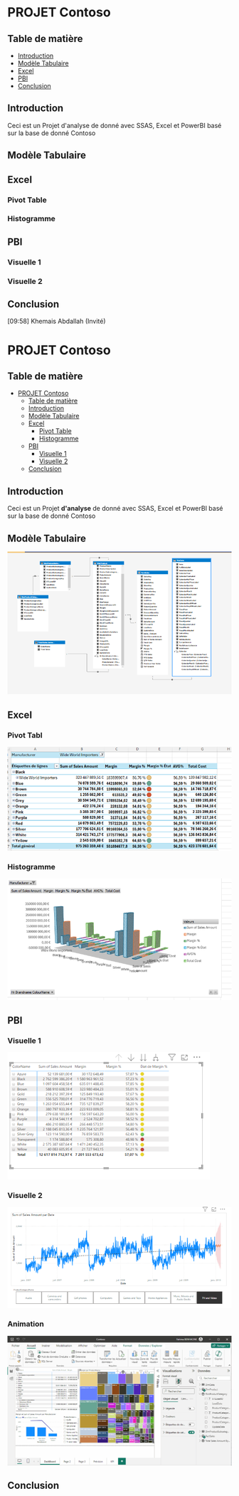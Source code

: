 # PROJET Contoso
 
## Table de matière
- [Introduction](#introduction)
- [Modèle Tabulaire](#modèle-tabulaire)
- [Excel](#excel)
- [PBI](#pbi)
- [Conclusion](#conclusion)
 
 
 
## Introduction
 
Ceci est un Projet d'analyse de donné avec SSAS, Excel et PowerBI basé sur la base de donné Contoso
 
 
## Modèle Tabulaire
 
 
 
## Excel
 
 
### Pivot Table
 
 
### Histogramme
 
 
## PBI
### Visuelle 1
 
### Visuelle 2
 
## Conclusion
 
 
[09:58] Khemais Abdallah (Invité)

# PROJET Contoso
 
## Table de matière
 
- [PROJET Contoso](#projet-contoso)
  - [Table de matière](#table-de-matière)
  - [Introduction](#introduction)
  - [Modèle Tabulaire](#modèle-tabulaire)
  - [Excel](#excel)
    - [Pivot Table](#pivot-table)
    - [Histogramme](#histogramme)
  - [PBI](#pbi)
    - [Visuelle 1](#visuelle-1)
    - [Visuelle 2](#visuelle-2)
  - [Conclusion](#conclusion)
 
## Introduction
 
Ceci est un Projet **d'analyse** de donné avec SSAS, Excel et PowerBI basé sur la base de donné Contoso
 
## Modèle Tabulaire
![Modele](img/modele.png)


## Excel
 
 
 ### Pivot Tabl
 ![Modele](img/Tableau.png)
### Histogramme
 ![Modele](img/visuel.png)
## PBI

### Visuelle 1
 ![Modele](img/KPI.png)
### Visuelle 2
  ![Modele](img/Prévision.png)
### Animation
![Modele](img/Animationpbi.gif)
## Conclusion